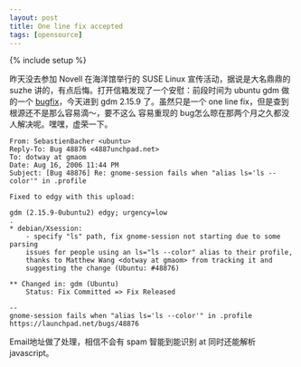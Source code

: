 ```yaml
---
layout: post
title: One line fix accepted
tags: [opensource]
---
```

{% include setup %}

昨天没去参加 Novell 在海洋馆举行的 SUSE Linux 宣传活动，据说是大名鼎鼎的 suzhe
讲的，有点后悔。打开信箱发现了一个安慰：前段时间为 ubuntu gdm 做的一个
[bugfix](http://joyus.org/2006/08/contribute-to-ubuntu.html)，今天进到 gdm
2.15.9 了。虽然只是一个 one line fix，但是查到根源还不是那么容易滴～，要不这么
容易重现的 bug怎么晾在那两个月之久都没人解决呢。嘿嘿，虚荣一下。

    From: SebastienBacher <ubuntu>
    Reply-To: Bug 48876 <4887unchpad.net>
    To: dotway at gmaom
    Date: Aug 16, 2006 11:44 PM
    Subject: [Bug 48876] Re: gnome-session fails when "alias ls='ls --color'" in .profile

    Fixed to edgy with this upload:

    gdm (2.15.9-0ubuntu2) edgy; urgency=low
    .
    * debian/Xsession:
        - specify "ls" path, fix gnome-session not starting due to some parsing
        issues for people using an ls="ls --color" alias to their profile,
        thanks to Matthew Wang <dotway at gmaom> from tracking it and
        suggesting the change (Ubuntu: #48876)

    ** Changed in: gdm (Ubuntu)
        Status: Fix Committed => Fix Released

    --
    gnome-session fails when "alias ls='ls --color'" in .profile
    https://launchpad.net/bugs/48876

Email地址做了处理，相信不会有 spam 智能到能识别 at 同时还能解析 javascript。
